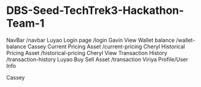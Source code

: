 # DBS-Seed-TechTrek3-Hackathon-Team-1


NavBar
/navbar
Luyao
Login page
/login
Gavin
View Wallet balance
/wallet-balance
Cassey
Current Pricing Asset
/current-pricing
Cheryl
Historical Pricing Asset
/historical-pricing
Cheryl
View Transaction History
/transaction-history
Luyao
Buy Sell Asset 
/transaction
Viriya
Profile/User Info


Cassey







